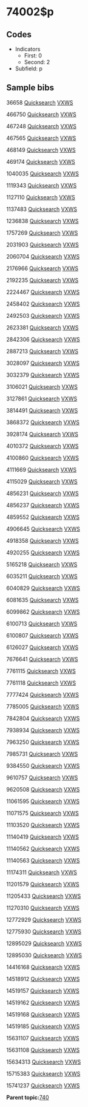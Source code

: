 # 74002$p

## Codes

-   Indicators
    -   First: 0
    -   Second: 2
-   Subfield: p

## Sample bibs

36658 [Quicksearch](https://search.library.yale.edu/catalog/36658) [VXWS](http://prodorbis.library.yale.edu:7014/vxws/GetHoldingsService?bibId=36658)

466750 [Quicksearch](https://search.library.yale.edu/catalog/466750) [VXWS](http://prodorbis.library.yale.edu:7014/vxws/GetHoldingsService?bibId=466750)

467248 [Quicksearch](https://search.library.yale.edu/catalog/467248) [VXWS](http://prodorbis.library.yale.edu:7014/vxws/GetHoldingsService?bibId=467248)

467565 [Quicksearch](https://search.library.yale.edu/catalog/467565) [VXWS](http://prodorbis.library.yale.edu:7014/vxws/GetHoldingsService?bibId=467565)

468149 [Quicksearch](https://search.library.yale.edu/catalog/468149) [VXWS](http://prodorbis.library.yale.edu:7014/vxws/GetHoldingsService?bibId=468149)

469174 [Quicksearch](https://search.library.yale.edu/catalog/469174) [VXWS](http://prodorbis.library.yale.edu:7014/vxws/GetHoldingsService?bibId=469174)

1040035 [Quicksearch](https://search.library.yale.edu/catalog/1040035) [VXWS](http://prodorbis.library.yale.edu:7014/vxws/GetHoldingsService?bibId=1040035)

1119343 [Quicksearch](https://search.library.yale.edu/catalog/1119343) [VXWS](http://prodorbis.library.yale.edu:7014/vxws/GetHoldingsService?bibId=1119343)

1127110 [Quicksearch](https://search.library.yale.edu/catalog/1127110) [VXWS](http://prodorbis.library.yale.edu:7014/vxws/GetHoldingsService?bibId=1127110)

1137483 [Quicksearch](https://search.library.yale.edu/catalog/1137483) [VXWS](http://prodorbis.library.yale.edu:7014/vxws/GetHoldingsService?bibId=1137483)

1236838 [Quicksearch](https://search.library.yale.edu/catalog/1236838) [VXWS](http://prodorbis.library.yale.edu:7014/vxws/GetHoldingsService?bibId=1236838)

1757269 [Quicksearch](https://search.library.yale.edu/catalog/1757269) [VXWS](http://prodorbis.library.yale.edu:7014/vxws/GetHoldingsService?bibId=1757269)

2031903 [Quicksearch](https://search.library.yale.edu/catalog/2031903) [VXWS](http://prodorbis.library.yale.edu:7014/vxws/GetHoldingsService?bibId=2031903)

2060704 [Quicksearch](https://search.library.yale.edu/catalog/2060704) [VXWS](http://prodorbis.library.yale.edu:7014/vxws/GetHoldingsService?bibId=2060704)

2176966 [Quicksearch](https://search.library.yale.edu/catalog/2176966) [VXWS](http://prodorbis.library.yale.edu:7014/vxws/GetHoldingsService?bibId=2176966)

2192235 [Quicksearch](https://search.library.yale.edu/catalog/2192235) [VXWS](http://prodorbis.library.yale.edu:7014/vxws/GetHoldingsService?bibId=2192235)

2224467 [Quicksearch](https://search.library.yale.edu/catalog/2224467) [VXWS](http://prodorbis.library.yale.edu:7014/vxws/GetHoldingsService?bibId=2224467)

2458402 [Quicksearch](https://search.library.yale.edu/catalog/2458402) [VXWS](http://prodorbis.library.yale.edu:7014/vxws/GetHoldingsService?bibId=2458402)

2492503 [Quicksearch](https://search.library.yale.edu/catalog/2492503) [VXWS](http://prodorbis.library.yale.edu:7014/vxws/GetHoldingsService?bibId=2492503)

2623381 [Quicksearch](https://search.library.yale.edu/catalog/2623381) [VXWS](http://prodorbis.library.yale.edu:7014/vxws/GetHoldingsService?bibId=2623381)

2842306 [Quicksearch](https://search.library.yale.edu/catalog/2842306) [VXWS](http://prodorbis.library.yale.edu:7014/vxws/GetHoldingsService?bibId=2842306)

2887213 [Quicksearch](https://search.library.yale.edu/catalog/2887213) [VXWS](http://prodorbis.library.yale.edu:7014/vxws/GetHoldingsService?bibId=2887213)

3028097 [Quicksearch](https://search.library.yale.edu/catalog/3028097) [VXWS](http://prodorbis.library.yale.edu:7014/vxws/GetHoldingsService?bibId=3028097)

3032379 [Quicksearch](https://search.library.yale.edu/catalog/3032379) [VXWS](http://prodorbis.library.yale.edu:7014/vxws/GetHoldingsService?bibId=3032379)

3106021 [Quicksearch](https://search.library.yale.edu/catalog/3106021) [VXWS](http://prodorbis.library.yale.edu:7014/vxws/GetHoldingsService?bibId=3106021)

3127861 [Quicksearch](https://search.library.yale.edu/catalog/3127861) [VXWS](http://prodorbis.library.yale.edu:7014/vxws/GetHoldingsService?bibId=3127861)

3814491 [Quicksearch](https://search.library.yale.edu/catalog/3814491) [VXWS](http://prodorbis.library.yale.edu:7014/vxws/GetHoldingsService?bibId=3814491)

3868372 [Quicksearch](https://search.library.yale.edu/catalog/3868372) [VXWS](http://prodorbis.library.yale.edu:7014/vxws/GetHoldingsService?bibId=3868372)

3928174 [Quicksearch](https://search.library.yale.edu/catalog/3928174) [VXWS](http://prodorbis.library.yale.edu:7014/vxws/GetHoldingsService?bibId=3928174)

4010372 [Quicksearch](https://search.library.yale.edu/catalog/4010372) [VXWS](http://prodorbis.library.yale.edu:7014/vxws/GetHoldingsService?bibId=4010372)

4100860 [Quicksearch](https://search.library.yale.edu/catalog/4100860) [VXWS](http://prodorbis.library.yale.edu:7014/vxws/GetHoldingsService?bibId=4100860)

4111669 [Quicksearch](https://search.library.yale.edu/catalog/4111669) [VXWS](http://prodorbis.library.yale.edu:7014/vxws/GetHoldingsService?bibId=4111669)

4115029 [Quicksearch](https://search.library.yale.edu/catalog/4115029) [VXWS](http://prodorbis.library.yale.edu:7014/vxws/GetHoldingsService?bibId=4115029)

4856231 [Quicksearch](https://search.library.yale.edu/catalog/4856231) [VXWS](http://prodorbis.library.yale.edu:7014/vxws/GetHoldingsService?bibId=4856231)

4856237 [Quicksearch](https://search.library.yale.edu/catalog/4856237) [VXWS](http://prodorbis.library.yale.edu:7014/vxws/GetHoldingsService?bibId=4856237)

4859552 [Quicksearch](https://search.library.yale.edu/catalog/4859552) [VXWS](http://prodorbis.library.yale.edu:7014/vxws/GetHoldingsService?bibId=4859552)

4906645 [Quicksearch](https://search.library.yale.edu/catalog/4906645) [VXWS](http://prodorbis.library.yale.edu:7014/vxws/GetHoldingsService?bibId=4906645)

4918358 [Quicksearch](https://search.library.yale.edu/catalog/4918358) [VXWS](http://prodorbis.library.yale.edu:7014/vxws/GetHoldingsService?bibId=4918358)

4920255 [Quicksearch](https://search.library.yale.edu/catalog/4920255) [VXWS](http://prodorbis.library.yale.edu:7014/vxws/GetHoldingsService?bibId=4920255)

5165218 [Quicksearch](https://search.library.yale.edu/catalog/5165218) [VXWS](http://prodorbis.library.yale.edu:7014/vxws/GetHoldingsService?bibId=5165218)

6035211 [Quicksearch](https://search.library.yale.edu/catalog/6035211) [VXWS](http://prodorbis.library.yale.edu:7014/vxws/GetHoldingsService?bibId=6035211)

6040829 [Quicksearch](https://search.library.yale.edu/catalog/6040829) [VXWS](http://prodorbis.library.yale.edu:7014/vxws/GetHoldingsService?bibId=6040829)

6081635 [Quicksearch](https://search.library.yale.edu/catalog/6081635) [VXWS](http://prodorbis.library.yale.edu:7014/vxws/GetHoldingsService?bibId=6081635)

6099862 [Quicksearch](https://search.library.yale.edu/catalog/6099862) [VXWS](http://prodorbis.library.yale.edu:7014/vxws/GetHoldingsService?bibId=6099862)

6100713 [Quicksearch](https://search.library.yale.edu/catalog/6100713) [VXWS](http://prodorbis.library.yale.edu:7014/vxws/GetHoldingsService?bibId=6100713)

6100807 [Quicksearch](https://search.library.yale.edu/catalog/6100807) [VXWS](http://prodorbis.library.yale.edu:7014/vxws/GetHoldingsService?bibId=6100807)

6126027 [Quicksearch](https://search.library.yale.edu/catalog/6126027) [VXWS](http://prodorbis.library.yale.edu:7014/vxws/GetHoldingsService?bibId=6126027)

7676641 [Quicksearch](https://search.library.yale.edu/catalog/7676641) [VXWS](http://prodorbis.library.yale.edu:7014/vxws/GetHoldingsService?bibId=7676641)

7761115 [Quicksearch](https://search.library.yale.edu/catalog/7761115) [VXWS](http://prodorbis.library.yale.edu:7014/vxws/GetHoldingsService?bibId=7761115)

7761118 [Quicksearch](https://search.library.yale.edu/catalog/7761118) [VXWS](http://prodorbis.library.yale.edu:7014/vxws/GetHoldingsService?bibId=7761118)

7777424 [Quicksearch](https://search.library.yale.edu/catalog/7777424) [VXWS](http://prodorbis.library.yale.edu:7014/vxws/GetHoldingsService?bibId=7777424)

7785005 [Quicksearch](https://search.library.yale.edu/catalog/7785005) [VXWS](http://prodorbis.library.yale.edu:7014/vxws/GetHoldingsService?bibId=7785005)

7842804 [Quicksearch](https://search.library.yale.edu/catalog/7842804) [VXWS](http://prodorbis.library.yale.edu:7014/vxws/GetHoldingsService?bibId=7842804)

7938934 [Quicksearch](https://search.library.yale.edu/catalog/7938934) [VXWS](http://prodorbis.library.yale.edu:7014/vxws/GetHoldingsService?bibId=7938934)

7963250 [Quicksearch](https://search.library.yale.edu/catalog/7963250) [VXWS](http://prodorbis.library.yale.edu:7014/vxws/GetHoldingsService?bibId=7963250)

7985731 [Quicksearch](https://search.library.yale.edu/catalog/7985731) [VXWS](http://prodorbis.library.yale.edu:7014/vxws/GetHoldingsService?bibId=7985731)

9384550 [Quicksearch](https://search.library.yale.edu/catalog/9384550) [VXWS](http://prodorbis.library.yale.edu:7014/vxws/GetHoldingsService?bibId=9384550)

9610757 [Quicksearch](https://search.library.yale.edu/catalog/9610757) [VXWS](http://prodorbis.library.yale.edu:7014/vxws/GetHoldingsService?bibId=9610757)

9620508 [Quicksearch](https://search.library.yale.edu/catalog/9620508) [VXWS](http://prodorbis.library.yale.edu:7014/vxws/GetHoldingsService?bibId=9620508)

11061595 [Quicksearch](https://search.library.yale.edu/catalog/11061595) [VXWS](http://prodorbis.library.yale.edu:7014/vxws/GetHoldingsService?bibId=11061595)

11071575 [Quicksearch](https://search.library.yale.edu/catalog/11071575) [VXWS](http://prodorbis.library.yale.edu:7014/vxws/GetHoldingsService?bibId=11071575)

11103520 [Quicksearch](https://search.library.yale.edu/catalog/11103520) [VXWS](http://prodorbis.library.yale.edu:7014/vxws/GetHoldingsService?bibId=11103520)

11140419 [Quicksearch](https://search.library.yale.edu/catalog/11140419) [VXWS](http://prodorbis.library.yale.edu:7014/vxws/GetHoldingsService?bibId=11140419)

11140562 [Quicksearch](https://search.library.yale.edu/catalog/11140562) [VXWS](http://prodorbis.library.yale.edu:7014/vxws/GetHoldingsService?bibId=11140562)

11140563 [Quicksearch](https://search.library.yale.edu/catalog/11140563) [VXWS](http://prodorbis.library.yale.edu:7014/vxws/GetHoldingsService?bibId=11140563)

11174311 [Quicksearch](https://search.library.yale.edu/catalog/11174311) [VXWS](http://prodorbis.library.yale.edu:7014/vxws/GetHoldingsService?bibId=11174311)

11201579 [Quicksearch](https://search.library.yale.edu/catalog/11201579) [VXWS](http://prodorbis.library.yale.edu:7014/vxws/GetHoldingsService?bibId=11201579)

11205433 [Quicksearch](https://search.library.yale.edu/catalog/11205433) [VXWS](http://prodorbis.library.yale.edu:7014/vxws/GetHoldingsService?bibId=11205433)

11270310 [Quicksearch](https://search.library.yale.edu/catalog/11270310) [VXWS](http://prodorbis.library.yale.edu:7014/vxws/GetHoldingsService?bibId=11270310)

12772929 [Quicksearch](https://search.library.yale.edu/catalog/12772929) [VXWS](http://prodorbis.library.yale.edu:7014/vxws/GetHoldingsService?bibId=12772929)

12775930 [Quicksearch](https://search.library.yale.edu/catalog/12775930) [VXWS](http://prodorbis.library.yale.edu:7014/vxws/GetHoldingsService?bibId=12775930)

12895029 [Quicksearch](https://search.library.yale.edu/catalog/12895029) [VXWS](http://prodorbis.library.yale.edu:7014/vxws/GetHoldingsService?bibId=12895029)

12895030 [Quicksearch](https://search.library.yale.edu/catalog/12895030) [VXWS](http://prodorbis.library.yale.edu:7014/vxws/GetHoldingsService?bibId=12895030)

14416168 [Quicksearch](https://search.library.yale.edu/catalog/14416168) [VXWS](http://prodorbis.library.yale.edu:7014/vxws/GetHoldingsService?bibId=14416168)

14518912 [Quicksearch](https://search.library.yale.edu/catalog/14518912) [VXWS](http://prodorbis.library.yale.edu:7014/vxws/GetHoldingsService?bibId=14518912)

14519157 [Quicksearch](https://search.library.yale.edu/catalog/14519157) [VXWS](http://prodorbis.library.yale.edu:7014/vxws/GetHoldingsService?bibId=14519157)

14519162 [Quicksearch](https://search.library.yale.edu/catalog/14519162) [VXWS](http://prodorbis.library.yale.edu:7014/vxws/GetHoldingsService?bibId=14519162)

14519168 [Quicksearch](https://search.library.yale.edu/catalog/14519168) [VXWS](http://prodorbis.library.yale.edu:7014/vxws/GetHoldingsService?bibId=14519168)

14519185 [Quicksearch](https://search.library.yale.edu/catalog/14519185) [VXWS](http://prodorbis.library.yale.edu:7014/vxws/GetHoldingsService?bibId=14519185)

15631107 [Quicksearch](https://search.library.yale.edu/catalog/15631107) [VXWS](http://prodorbis.library.yale.edu:7014/vxws/GetHoldingsService?bibId=15631107)

15631108 [Quicksearch](https://search.library.yale.edu/catalog/15631108) [VXWS](http://prodorbis.library.yale.edu:7014/vxws/GetHoldingsService?bibId=15631108)

15634313 [Quicksearch](https://search.library.yale.edu/catalog/15634313) [VXWS](http://prodorbis.library.yale.edu:7014/vxws/GetHoldingsService?bibId=15634313)

15715383 [Quicksearch](https://search.library.yale.edu/catalog/15715383) [VXWS](http://prodorbis.library.yale.edu:7014/vxws/GetHoldingsService?bibId=15715383)

15741237 [Quicksearch](https://search.library.yale.edu/catalog/15741237) [VXWS](http://prodorbis.library.yale.edu:7014/vxws/GetHoldingsService?bibId=15741237)

**Parent topic:**[740](../../tags/740/740.md)

